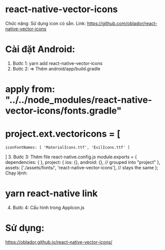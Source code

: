 # react-native-vector-icons
Chức năng: Sử dụng icon có sẵn.
Link: https://github.com/oblador/react-native-vector-icons
# Cài đặt Android: 
1. Bước 1: yarn add react-native-vector-icons
2. Bước 2: 
=> Thêm android/app/build.gradle
# apply from: "../../node_modules/react-native-vector-icons/fonts.gradle"
# project.ext.vectoricons = [
    iconFontNames: [ 'MaterialIcons.ttf', 'EvilIcons.ttf' ] 
]
3. Bước 3: Thêm file react-native.config.js
module.exports = {
    dependencies: {
    },
    project: {
      ios: {},
      android: {}, // grouped into "project"
    },
    assets: ['./assets/fonts/', 'react-native-vector-icons'], // stays the same
  };
  Chạy lệnh: 
 # yarn react-native link
4. Bước 4: Cấu hình trong AppIcon.js
# Sử dụng:
https://oblador.github.io/react-native-vector-icons/
